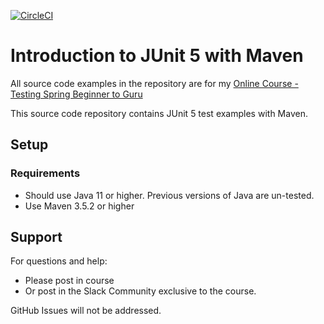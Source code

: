 [![CircleCI](https://dl.circleci.com/status-badge/img/circleci/VCUiDuqHQLo1du72MYJrD1/2MWJwiBEctStnk2bFDk8Xk/tree/main.svg?style=svg)](https://dl.circleci.com/status-badge/redirect/circleci/VCUiDuqHQLo1du72MYJrD1/2MWJwiBEctStnk2bFDk8Xk/tree/main)

# Introduction to JUnit 5 with Maven

All source code examples in the repository are for my [Online Course - Testing Spring Beginner to Guru](https://www.udemy.com/testing-spring-boot-beginner-to-guru/?couponCode=GITHUB_REPO)

This source code repository contains JUnit 5 test examples with Maven.

## Setup
### Requirements
* Should use Java 11 or higher. Previous versions of Java are un-tested.
* Use Maven 3.5.2 or higher

## Support
For questions and help:
* Please post in course
* Or post in the Slack Community exclusive to the course.

GitHub Issues will not be addressed.
